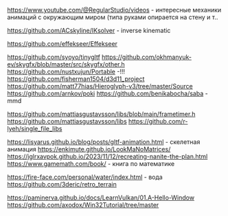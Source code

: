 ﻿https://www.youtube.com/@RegularStudio/videos - интересные механики анимаций с окружающим миром (типа руками опирается на стену и т..

https://github.com/ACskyline/IKsolver - inverse kinematic

https://github.com/effekseer/Effekseer

https://github.com/syoyo/tinygltf
https://github.com/okhmanyuk-ev/skygfx/blob/master/src/skygfx/other.h
https://github.com/nustxujun/Portable -!!!
https://github.com/fisherman1504/d3d11_project
https://github.com/matt77hias/Hieroglyph-v3/tree/master/Source
https://github.com/arnkov/poki
https://github.com/benikabocha/saba - mmd

https://github.com/mattiasgustavsson/libs/blob/main/frametimer.h
https://github.com/mattiasgustavsson/libs
https://github.com/r-lyeh/single_file_libs

https://lisyarus.github.io/blog/posts/gltf-animation.html - скелетная анимация
https://enkimute.github.io/LookMaNoMatrices/
https://jglrxavpok.github.io/2023/11/12/recreating-nanite-the-plan.html
https://www.gamemath.com/book/ - книга по математике

https://fire-face.com/personal/water/index.html - вода
https://github.com/3deric/retro_terrain

https://paminerva.github.io/docs/LearnVulkan/01.A-Hello-Window
https://github.com/axodox/Win32Tutorial/tree/master